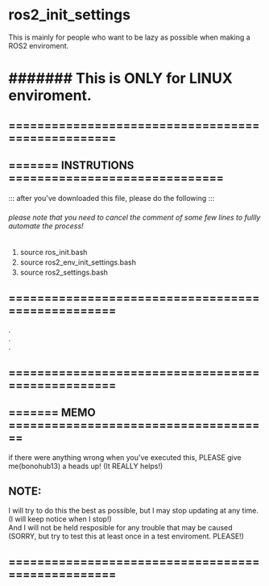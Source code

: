 # ros2_init_settings
This is mainly for people who want to be lazy as possible when making a ROS2 enviroment.

# ####### This is ONLY for LINUX enviroment. #######
  
##  ==================================================
##  ======= INSTRUTIONS ==============================

::: after you've downloaded this file, please do the following :::
　
 ###### please note that you need to cancel the comment of some few lines to fullly automate the process!  
   
  1. source ros_init.bash　　
　　
  2. source ros2_env_init_settings.bash　　
　　
  3. source ros2_settings.bash　　


##  ==================================================  
.   
.   
.   
##  ==================================================  
##  ======= MEMO =====================================  
  
  if there were anything wrong when you've executed this, PLEASE give me(bonohub13) a heads up! 
  (It REALLY helps!)  
  
##  NOTE:
  I will try to do this the best as possible, but I may stop updating at any time.  
  (I will keep notice when I stop!)  
  And I will not be held resposible for any trouble that may be caused  
  (SORRY, but try to test this at least once in a test enviroment. PLEASE!) 
   
##  ==================================================  
